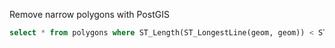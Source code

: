 Remove narrow polygons with PostGIS

```sql
select * from polygons where ST_Length(ST_LongestLine(geom, geom)) < ST_Area(geom) * 4
```
